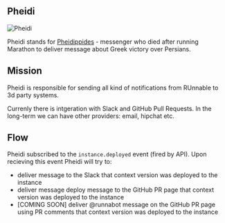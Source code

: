 ## Pheidi

![Pheidi](https://upload.wikimedia.org/wikipedia/commons/thumb/2/28/Phidippides.jpg/220px-Phidippides.jpg)

Pheidi stands for [Pheidippides](https://en.wikipedia.org/wiki/Pheidippides) -
messenger who died after running Marathon to deliver message about Greek victory over Persians.


## Mission

Pheidi is responsible for sending all kind of notifications from RUnnable to 3d party systems.

Currenly there is intgeration with Slack and GitHub Pull Requests. In the long-term we can have other providers: email, hipchat etc.

## Flow

Pheidi subscribed to the `instance.deployed` event (fired by API). Upon recieving this event Pheidi will try to: 

 - deliver message to the Slack that context version was deployed to the instance
 - deliver message deploy message to the GitHub PR page that context version was deployed to the instance
 - [COMING SOON] deliver @runnabot message on the GitHub PR page using PR comments that context version was deployed to the instance
